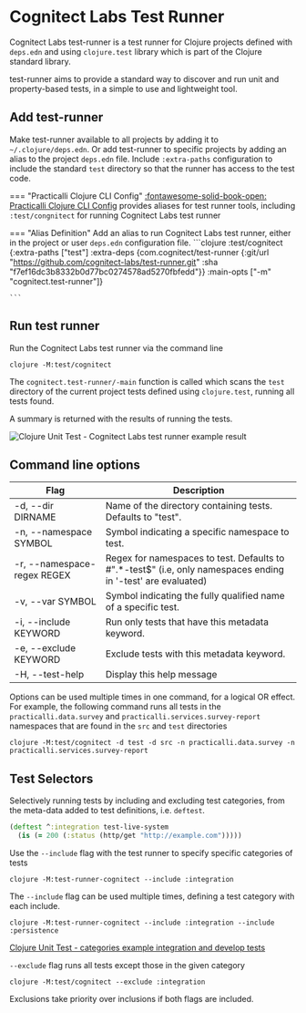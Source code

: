 # Cognitect Labs Test Runner

Cognitect Labs test-runner is a test runner for Clojure projects defined with `deps.edn` and using `clojure.test` library which is part of the Clojure standard library.

test-runner aims to provide a standard way to discover and run unit and property-based tests, in a simple to use and lightweight tool.

## Add test-runner

Make test-runner available to all projects by adding it to `~/.clojure/deps.edn`.  Or add test-runner to specific projects by adding an alias to the project `deps.edn` file.  Include `:extra-paths` configuration to include the standard `test` directory so that the runner has access to the test code.

=== "Practicalli Clojure CLI Config"
    [:fontawesome-solid-book-open:  Practicalli Clojure CLI Config](/clojure/clojure-cli/practicalli-config/) provides aliases for test runner tools, including `:test/congnitect` for running Cognitect Labs test runner

=== "Alias Definition"
    Add an alias to run Cognitect Labs test runner, either in the project or user `deps.edn` configuration file.
    ```clojure
      :test/cognitect
      {:extra-paths ["test"]
       :extra-deps  {com.cognitect/test-runner
                     {:git/url "https://github.com/cognitect-labs/test-runner.git"
                      :sha     "f7ef16dc3b8332b0d77bc0274578ad5270fbfedd"}}
       :main-opts   ["-m" "cognitect.test-runner"]}

    ```

## Run test runner

Run the Cognitect Labs test runner via the command line

```shell
clojure -M:test/cognitect
```

The `cognitect.test-runner/-main` function is called which scans the `test` directory of the current project tests defined using `clojure.test`,  running all tests found.

A summary is returned with the results of running the tests.

![Clojure Unit Test - Cognitect Labs test runner example result](/images/clojure-unit-test-cognitect-labs-test-runner-results-example.png)

## Command line options

| Flag                        | Description                                                                                                   |
|-----------------------------|---------------------------------------------------------------------------------------------------------------|
| -d, --dir DIRNAME           | Name of the directory containing tests. Defaults to "test".                                                   |
| -n, --namespace SYMBOL      | Symbol indicating a specific namespace to test.                                                               |
| -r, --namespace-regex REGEX | Regex for namespaces to test. Defaults to #".*-test$"  (i.e, only namespaces ending in '-test' are evaluated) |
| -v, --var SYMBOL            | Symbol indicating the fully qualified name of a specific test.                                                |
| -i, --include KEYWORD       | Run only tests that have this metadata keyword.                                                               |
| -e, --exclude KEYWORD       | Exclude tests with this metadata keyword.                                                                     |
| -H, --test-help             | Display this help message                                                                                     |

Options can be used multiple times in one command, for a logical OR effect. For example, the following command runs all tests in the `practicalli.data.survey` and `practicalli.services.survey-report` namespaces that are found in the `src` and `test` directories

```shell
clojure -M:test/cognitect -d test -d src -n practicalli.data.survey -n practicalli.services.survey-report
```

## Test Selectors

Selectively running tests by including and excluding test categories, from the meta-data added to test definitions, i.e. `deftest`.

```clojure
(deftest ^:integration test-live-system
  (is (= 200 (:status (http/get "http://example.com")))))

```

Use the `--include` flag with the test runner to specify specific categories of tests

```shell
clojure -M:test-runner-cognitect --include :integration

```

The `--include` flag can be used multiple times, defining a test category with each include.

```shell
clojure -M:test-runner-cognitect --include :integration --include :persistence
```

[Clojure Unit Test - categories example integration and develop tests](/images/clojure-unit-test-categories-example-integration-develop.png)

`--exclude` flag runs all tests except those in the given category

```shell
clojure -M:test/cognitect --exclude :integration
```

Exclusions take priority over inclusions if both flags are included.
